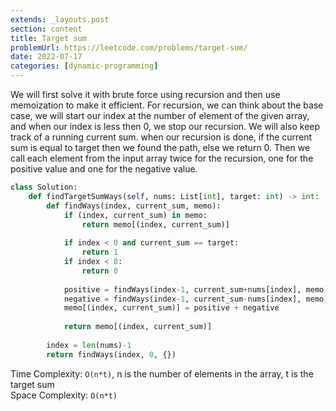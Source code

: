 ```yaml
---
extends: _layouts.post
section: content
title: Target sum
problemUrl: https://leetcode.com/problems/target-sum/
date: 2022-07-17
categories: [dynamic-programming]
---
```


We will first solve it with brute force using recursion and then use memoization to make it efficient. For recursion, we can think about the base case, we will start our index at the number of element of the given array, and when our index is less then 0, we stop our recursion. We will also keep track of a running current sum. when our recursion is done, if the current sum is equal to target then we found the path, else we return 0. Then we call each element from the input array twice for the recursion, one for the positive value and one for the negative value.

```python
class Solution:
    def findTargetSumWays(self, nums: List[int], target: int) -> int:
        def findWays(index, current_sum, memo):
            if (index, current_sum) in memo:
                return memo[(index, current_sum)]
            
            if index < 0 and current_sum == target:
                return 1
            if index < 0:
                return 0
            
            positive = findWays(index-1, current_sum+nums[index], memo)
            negative = findWays(index-1, current_sum-nums[index], memo)
            memo[(index, current_sum)] = positive + negative
            
            return memo[(index, current_sum)]
        
        index = len(nums)-1
        return findWays(index, 0, {})
```

Time Complexity: `O(n*t)`, n is the number of elements in the array, t is the target sum <br/>
Space Complexity: `O(n*t)`